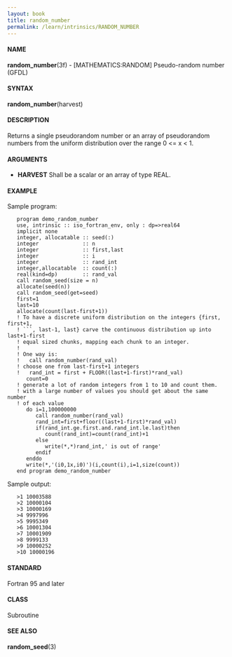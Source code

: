 ```yaml
---
layout: book
title: random_number
permalink: /learn/intrinsics/RANDOM_NUMBER
---
```

#### NAME

__random\_number__(3f) - \[MATHEMATICS:RANDOM\] Pseudo-random number
(GFDL)

#### SYNTAX

__random\_number__(harvest)

#### DESCRIPTION

Returns a single pseudorandom number or an array of pseudorandom numbers
from the uniform distribution over the range 0 \<= x \< 1.

#### ARGUMENTS

  - __HARVEST__
    Shall be a scalar or an array of type REAL.

#### EXAMPLE

Sample program:

````
   program demo_random_number
   use, intrinsic :: iso_fortran_env, only : dp=>real64
   implicit none
   integer, allocatable :: seed(:)
   integer              :: n
   integer              :: first,last
   integer              :: i
   integer              :: rand_int
   integer,allocatable  :: count(:)
   real(kind=dp)        :: rand_val
   call random_seed(size = n)
   allocate(seed(n))
   call random_seed(get=seed)
   first=1
   last=10
   allocate(count(last-first+1))
   ! To have a discrete uniform distribution on the integers {first, first+1,
   ! ```, last-1, last} carve the continuous distribution up into last+1-first
   ! equal sized chunks, mapping each chunk to an integer.
   !
   ! One way is:
   !   call random_number(rand_val)
   ! choose one from last-first+1 integers
   !   rand_int = first + FLOOR((last+1-first)*rand_val)
      count=0
   ! generate a lot of random integers from 1 to 10 and count them.
   ! with a large number of values you should get about the same number
   ! of each value
      do i=1,100000000
         call random_number(rand_val)
         rand_int=first+floor((last+1-first)*rand_val)
         if(rand_int.ge.first.and.rand_int.le.last)then
            count(rand_int)=count(rand_int)+1
         else
            write(*,*)rand_int,' is out of range'
         endif
      enddo
      write(*,'(i0,1x,i0)')(i,count(i),i=1,size(count))
   end program demo_random_number
````

Sample output:

```
   >1 10003588
   >2 10000104
   >3 10000169
   >4 9997996
   >5 9995349
   >6 10001304
   >7 10001909
   >8 9999133
   >9 10000252
   >10 10000196
```

#### STANDARD

Fortran 95 and later

#### CLASS

Subroutine

#### SEE ALSO

__random\_seed__(3)
